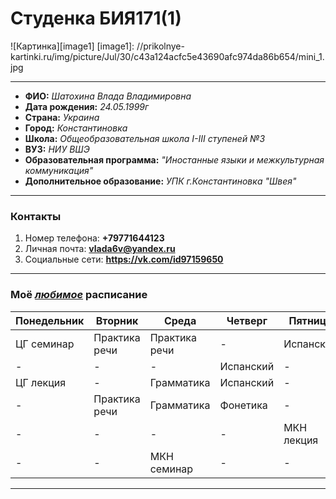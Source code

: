 # **Студенка БИЯ171(1)**
![Картинка][image1]
[image1]: //prikolnye-kartinki.ru/img/picture/Jul/30/c43a124acfc5e43690afc974da86b654/mini_1.jpg
***
* **ФИО:** *Шатохина Влада Владимировна* 
* **Дата рождения:** *24.05.1999г*
* **Страна:** *Украина*
* **Город:** *Константиновка*
* **Школа:** *Общеобразовательная школа I-III ступеней №3*
* **ВУЗ:** *НИУ ВШЭ*
* **Образовательная программа:** *"Иностанные языки и межкультурная коммуникация"*
* **Дополнительное образование:** *УПК г.Константиновка "Швея"* 
***

### **Контакты**
1. Номер телефона: **+79771644123**
2. Личная почта: **<vlada6v@yandex.ru>** 
3. Социальные сети: **<https://vk.com/id97159650>** 
***

### **Моё *[любимое](https://www.hse.ru/ba/lang/timetable?fromdate=2018.01.22&todate=2018.01.27&groupoid=7059&receiverType=3&timetable-courses=1&timetable-groups=7059 "только у меня такое :)")* расписание** 


| Понедельник | Вторник | Среда | Четверг | Пятница |
| ------------- | ------------- | ------------- | ------------- | ------------- | 
| ЦГ семинар | Практика речи | Практика речи| - | Испанский |
| - | - | - | Испанский | - | 
| ЦГ лекция | - | Грамматика | Испанский | - | 
| - | Практика речи | Грамматика | Фонетика | - |
| - | - | - | - | МКН лекция |
| - | - | МКН семинар | - | - | 
*** 
